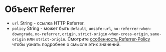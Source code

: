 # Объект Referrer

* `url` String - ссылка HTTP Referrer.
* `policy` String - может быть `default`, `unsafe-url`, `no-referrer-when-downgrade`, `no-referrer`, `origin`, `strict-origin-when-cross-origin`, `same-origin` или `strict-origin`. Смотрите [особенность Referrer-Policy][1] чтобы узнать подробнее о смысле этих значений.

[1]: https://developer.mozilla.org/en-US/docs/Web/HTTP/Headers/Referrer-Policy
